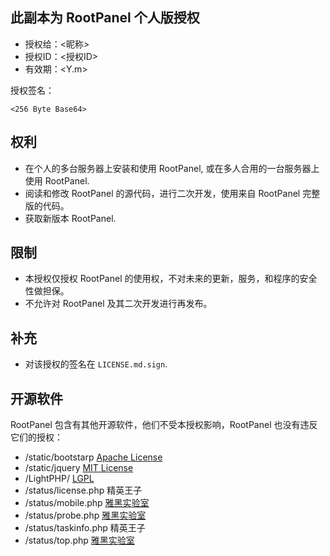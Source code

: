 ## 此副本为 RootPanel 个人版授权

* 授权给：<昵称>
* 授权ID：<授权ID>
* 有效期：<Y.m>

授权签名：

    <256 Byte Base64>

## 权利

* 在个人的多台服务器上安装和使用 RootPanel, 或在多人合用的一台服务器上使用 RootPanel.
* 阅读和修改 RootPanel 的源代码，进行二次开发，使用来自 RootPanel 完整版的代码。
* 获取新版本 RootPanel.

## 限制

* 本授权仅授权 RootPanel 的使用权，不对未来的更新，服务，和程序的安全性做担保。
* 不允许对 RootPanel 及其二次开发进行再发布。

## 补充

* 对该授权的签名在 `LICENSE.md.sign`.

## 开源软件
RootPanel 包含有其他开源软件，他们不受本授权影响，RootPanel 也没有违反它们的授权：

* /static/bootstarp [Apache License](https://github.com/twbs/bootstrap)
* /static/jquery [MIT License](https://github.com/jquery/jquery)
* /LightPHP/ [LGPL](https://github.com/jybox/LightPHP)
* /status/license.php 精英王子
* /status/mobile.php [雅黑实验室](http://yahei.net/)
* /status/probe.php [雅黑实验室](http://yahei.net/)
* /status/taskinfo.php 精英王子
* /status/top.php [雅黑实验室](http://yahei.net/)
